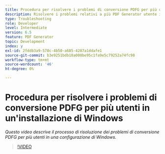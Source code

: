 ```yaml
---
title: Procedura per risolvere i problemi di conversione PDFG per più utenti in un'installazione di Windows
description: Risolvere i problemi relativi a più PDF Generator utente in Installazione di Windows.
type: Troubleshooting
role: Developer
level: Intermediate
version: 6.5
feature: PDF Generator
topic: Development
index: y
exl-id: 2fddb3a9-570c-4b50-a685-4287a1ddafe1
source-git-commit: b3e9251bdb18a008be95c1fa9e5c79252a74fc98
workflow-type: tm+mt
source-wordcount: '46'
ht-degree: 0%

---
```


# Procedura per risolvere i problemi di conversione PDFG per più utenti in un&#39;installazione di Windows

*Questo video descrive il processo di risoluzione dei problemi di conversione PDFG per più utenti in una configurazione di Windows.*

>[!VIDEO](https://video.tv.adobe.com/v/335550?quality=12&learn=on)
